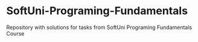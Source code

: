 # SoftUni-Programing-Fundamentals
Repository with solutions for tasks from SoftUni Programing Fundamentals Course
